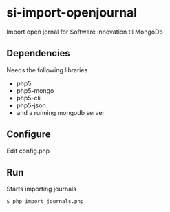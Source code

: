 si-import-openjournal
=====================

Import open jornal for Software Innovation til MongoDb

## Dependencies
Needs the following libraries
* php5
* php5-mongo
* php5-cli
* php5-json
* and a running mongodb server

## Configure
Edit config.php

## Run
Starts importing journals
```
$ php import_journals.php
```

